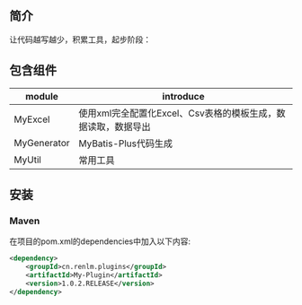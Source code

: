 ## 简介
让代码越写越少，积累工具，起步阶段：

## 包含组件
| module             |    introduce
| -------------------|----------------------------------------------------------------------------------
| MyExcel            |     使用xml完全配置化Excel、Csv表格的模板生成，数据读取，数据导出
| MyGenerator        |     MyBatis-Plus代码生成
| MyUtil             |     常用工具

## 安装
### Maven
在项目的pom.xml的dependencies中加入以下内容:

```xml
<dependency>
    <groupId>cn.renlm.plugins</groupId>
    <artifactId>My-Plugin</artifactId>
    <version>1.0.2.RELEASE</version>
</dependency>
```